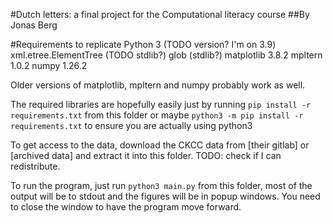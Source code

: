 #Dutch letters: a final project for the Computational literacy course
##By Jonas Berg

#Requirements to replicate
Python 3 (TODO version? I'm on 3.9)
xml.etree.ElementTree (TODO stdlib?)
glob (stdlib?)
matplotlib 3.8.2
mpltern 1.0.2
numpy 1.26.2

Older versions of matplotlib, mpltern and numpy probably work as well.

The required libraries are hopefully easily just by running `pip install -r requirements.txt` from this folder
or maybe `python3 -m pip install -r requirements.txt` to ensure you are actually using python3

To get access to the data, download the CKCC data from [their gitlab] or [archived data] and extract it into this folder.
TODO: check if I can redistribute.

To run the program, just run `python3 main.py` from this folder, most of the output will be to stdout
and the figures will be in popup windows. You need to close the window to have the program move forward.
